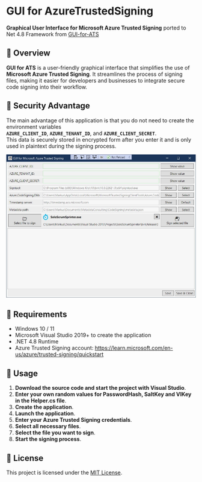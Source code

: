 # GUI for AzureTrustedSigning

**Graphical User Interface for Microsoft Azure Trusted Signing** ported to Net 4.8 Framework from [GUI-for-ATS](https://github.com/codenia/GUI-for-ATS)

## 📌 Overview
**GUI for ATS** is a user-friendly graphical interface that simplifies the use of **Microsoft Azure Trusted Signing**. It streamlines the process of signing files, making it easier for developers and businesses to integrate secure code signing into their workflow.

## 🔐 Security Advantage
The main advantage of this application is that you do not need to create the environment variables  
**`AZURE_CLIENT_ID`**, **`AZURE_TENANT_ID`**, and **`AZURE_CLIENT_SECRET`**.  
This data is securely stored in encrypted form after you enter it and is only used in plaintext during the signing process.

![GUI Screenshot](Screenshot%20GUI%20for%20ATS.jpg)

## 🔧 Requirements
- Windows 10 / 11
- Microsoft Visual Studio 2019+ to create the application
- .NET 4.8 Runtime
- Azure Trusted Signing account: https://learn.microsoft.com/en-us/azure/trusted-signing/quickstart

## 🚀 Usage
1. **Download the source code and start the project with Visual Studio**.
2. **Enter your own random values for PasswordHash, SaltKey and VIKey in the Helper.cs file**.
3. **Create the application**.
4. **Launch the application**.
5. **Enter your Azure Trusted Signing credentials**.
6. **Select all necessary files**.
7. **Select the file you want to sign**.
8. **Start the signing process**.

## 📝 License
This project is licensed under the [MIT License](LICENSE).


